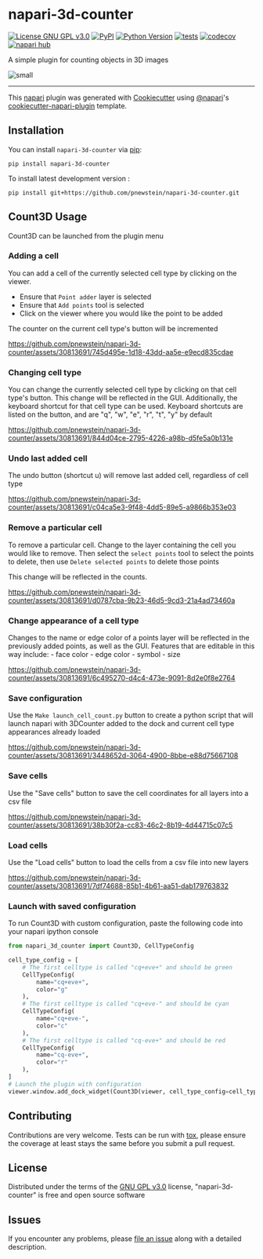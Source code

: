 # napari-3d-counter

[![License GNU GPL v3.0](https://img.shields.io/pypi/l/napari-3d-counter.svg?color=green)](https://github.com/pnewstein/napari-3d-counter/raw/main/LICENSE)
[![PyPI](https://img.shields.io/pypi/v/napari-3d-counter.svg?color=green)](https://pypi.org/project/napari-3d-counter)
[![Python Version](https://img.shields.io/pypi/pyversions/napari-3d-counter.svg?color=green)](https://python.org)
[![tests](https://github.com/pnewstein/napari-3d-counter/workflows/tests/badge.svg)](https://github.com/pnewstein/napari-3d-counter/actions)
[![codecov](https://codecov.io/gh/pnewstein/napari-3d-counter/branch/main/graph/badge.svg)](https://codecov.io/gh/pnewstein/napari-3d-counter)
[![napari hub](https://img.shields.io/endpoint?url=https://api.napari-hub.org/shields/napari-3d-counter)](https://napari-hub.org/plugins/napari-3d-counter)

A simple plugin for counting objects in 3D images

![small](https://github.com/pnewstein/napari-3d-counter/assets/30813691/9d524c31-f23b-4b34-bcb6-ec3bb415cdae)

----------------------------------

This [napari] plugin was generated with [Cookiecutter] using [@napari]'s [cookiecutter-napari-plugin] template.

<!--
Don't miss the full getting started guide to set up your new package:
https://github.com/napari/cookiecutter-napari-plugin#getting-started

and review the napari docs for plugin developers:
https://napari.org/stable/plugins/index.html
-->

## Installation

You can install `napari-3d-counter` via [pip]:

    pip install napari-3d-counter


To install latest development version :

    pip install git+https://github.com/pnewstein/napari-3d-counter.git


##  Count3D Usage

Count3D can be launched from the plugin menu

### Adding a cell

You can add a cell of the currently selected cell type by clicking on the viewer.

- Ensure that `Point adder` layer is selected
- Ensure that `Add points` tool is selected
- Click on the viewer where you would like the point to be added

The counter on the current cell type's button will be incremented



https://github.com/pnewstein/napari-3d-counter/assets/30813691/745d495e-1d18-43dd-aa5e-e9ecd835cdae


### Changing cell type

You can change the currently selected cell type by clicking on that cell type's
button. This change will be reflected in the GUI. Additionally, the keyboard
shortcut for that cell type can be used. Keyboard shortcuts are listed on the
button, and are "q", "w", "e", "r", "t", "y" by default


https://github.com/pnewstein/napari-3d-counter/assets/30813691/844d04ce-2795-4226-a98b-d5fe5a0b131e


### Undo last added cell

The undo button (shortcut u) will remove last added cell, regardless of
cell type


https://github.com/pnewstein/napari-3d-counter/assets/30813691/c04ca5e3-9f48-4dd5-89e5-a9866b353e03


### Remove a particular cell

To remove a particular cell. Change to the layer containing the cell you would
like to remove. Then select the `select points` tool to select the points to
delete, then use `Delete selected points` to delete those points

This change will be reflected in the counts.


https://github.com/pnewstein/napari-3d-counter/assets/30813691/d0787cba-9b23-46d5-9cd3-21a4ad73460a



### Change appearance of a cell type

Changes to the name or edge color of a points layer will be reflected in the
previously added points, as well as the GUI. Features that are editable in this way include:
    - face color
    - edge color
    - symbol
    - size


https://github.com/pnewstein/napari-3d-counter/assets/30813691/6c495270-d4c4-473e-9091-8d2e0f8e2764


### Save configuration

Use the `Make launch_cell_count.py` button to create a python script that will
launch napari with 3DCounter added to the dock and current cell type appearances
already loaded


https://github.com/pnewstein/napari-3d-counter/assets/30813691/3448652d-3064-4900-8bbe-e88d75667108


### Save cells

Use the "Save cells" button to save the cell coordinates for all layers into a
csv file


https://github.com/pnewstein/napari-3d-counter/assets/30813691/38b30f2a-cc83-46c2-8b19-4d44715c07c5


### Load cells

Use the "Load cells" button to load the cells from a csv file into new layers


https://github.com/pnewstein/napari-3d-counter/assets/30813691/7df74688-85b1-4b61-aa51-dab179763832


### Launch with saved configuration

To run Count3D with custom configuration, paste the following code into your napari ipython console

```python
from napari_3d_counter import Count3D, CellTypeConfig

cell_type_config = [
    # The first celltype is called "cq+eve+" and should be green
    CellTypeConfig(
        name="cq+eve+",
        color="g"
    ),
    # The first celltype is called "cq+eve-" and should be cyan
    CellTypeConfig(
        name="cq+eve-",
        color="c"
    ),
    # The first celltype is called "cq-eve+" and should be red
    CellTypeConfig(
        name="cq-eve+",
        color="r"
    ),
]
# Launch the plugin with configuration
viewer.window.add_dock_widget(Count3D(viewer, cell_type_config=cell_type_config))
```

## Contributing

Contributions are very welcome. Tests can be run with [tox], please ensure
the coverage at least stays the same before you submit a pull request.

## License

Distributed under the terms of the [GNU GPL v3.0] license,
"napari-3d-counter" is free and open source software

## Issues

If you encounter any problems, please [file an issue] along with a detailed description.

[napari]: https://github.com/napari/napari
[Cookiecutter]: https://github.com/audreyr/cookiecutter
[@napari]: https://github.com/napari
[MIT]: http://opensource.org/licenses/MIT
[BSD-3]: http://opensource.org/licenses/BSD-3-Clause
[GNU GPL v3.0]: http://www.gnu.org/licenses/gpl-3.0.txt
[GNU LGPL v3.0]: http://www.gnu.org/licenses/lgpl-3.0.txt
[Apache Software License 2.0]: http://www.apache.org/licenses/LICENSE-2.0
[Mozilla Public License 2.0]: https://www.mozilla.org/media/MPL/2.0/index.txt
[cookiecutter-napari-plugin]: https://github.com/napari/cookiecutter-napari-plugin

[file an issue]: https://github.com/pnewstein/napari-3d-counter/issues

[napari]: https://github.com/napari/napari
[tox]: https://tox.readthedocs.io/en/latest/
[pip]: https://pypi.org/project/pip/
[PyPI]: https://pypi.org/
